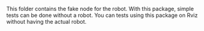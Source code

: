 This folder contains the fake node for the robot. With this package, simple tests can be done without a robot. You can tests using this package on Rviz without having the actual robot.
